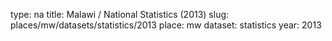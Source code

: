 type: na
title: Malawi / National Statistics (2013)
slug: places/mw/datasets/statistics/2013
place: mw
dataset: statistics
year: 2013
